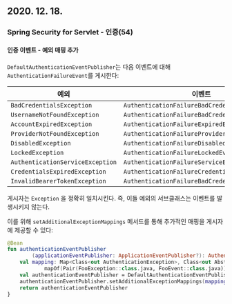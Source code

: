 ## 2020. 12. 18.

### Spring Security for Servlet - 인증(54)

#### 인증 이벤트 - 예외 매핑 추가

`DefaultAuthenticationEventPublisher`는 다음 이벤트에 대해 `AuthenticationFailureEvent`를 게시한다:

| 예외                             | 이벤트                                         |
| -------------------------------- | ---------------------------------------------- |
| `BadCredentialsException`        | `AuthenticationFailureBadCredentialsEvent`     |
| `UsernameNotFoundException`      | `AuthenticationFailureBadCredentialsEvent`     |
| `AccountExpiredException`        | `AuthenticationFailureExpiredEvent`            |
| `ProviderNotFoundException`      | `AuthenticationFailureProviderNotFoundEvent`   |
| `DisabledException`              | `AuthenticationFailureDisabledEvent`           |
| `LockedException`                | `AuthenticationFailureLockedEvent`             |
| `AuthenticationServiceException` | `AuthenticationFailureServiceExceptionEvent`   |
| `CredentialsExpiredException`    | `AuthenticationFailureCredentialsExpiredEvent` |
| `InvalidBearerTokenException`    | `AuthenticationFailureBadCredentialsEvent`     |

게시자는 `Exception` 을 정확히 일치시킨다. 즉, 이들 예외의 서브클래스는 이벤트를 발생시키지 않는다.

이를 위해 `setAdditionalExceptionMappings` 메서드를 통해 추가적인 매핑을 게시자에 제공할 수 있다:

```kotlin
@Bean
fun authenticationEventPublisher
        (applicationEventPublisher: ApplicationEventPublisher?): AuthenticationEventPublisher {
    val mapping: Map<Class<out AuthenticationException>, Class<out AbstractAuthenticationFailureEvent>> =
            mapOf(Pair(FooException::class.java, FooEvent::class.java))
    val authenticationEventPublisher = DefaultAuthenticationEventPublisher(applicationEventPublisher)
    authenticationEventPublisher.setAdditionalExceptionMappings(mapping)
    return authenticationEventPublisher
}
```

